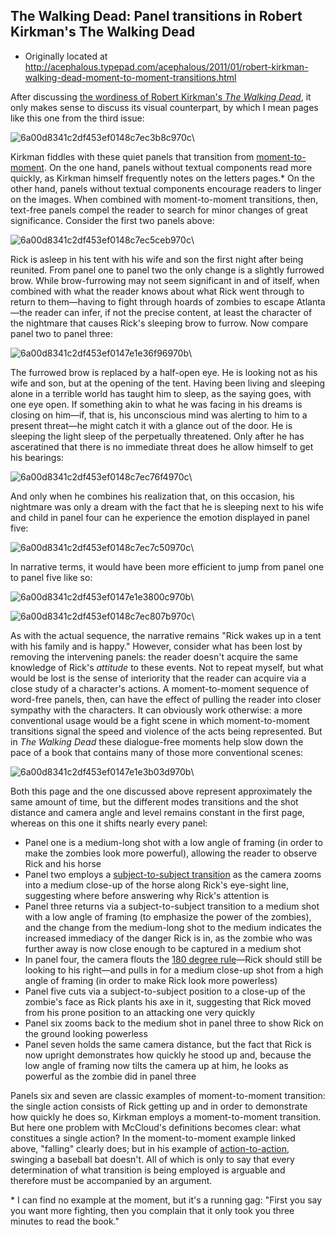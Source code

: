 ## The Walking Dead: Panel transitions in Robert Kirkman's The Walking Dead

 * Originally located at http://acephalous.typepad.com/acephalous/2011/01/robert-kirkman-walking-dead-moment-to-moment-transitions.html

After discussing [the wordiness of Robert Kirkman's *The Walking Dead*](http://acephalous.typepad.com/acephalous/2011/01/walking-dead-robert-kirkman-teaching-comics-post.html), it only makes sense to discuss its visual counterpart, by which I mean pages like this one from the third issue:

![6a00d8341c2df453ef0148c7ec3b8c970c](images/comics/the-walking-dead-2/6a00d8341c2df453ef0148c7ec3b8c970c.jpg)\

Kirkman fiddles with these quiet panels that transition from [moment-to-moment](http://acephalous.typepad.com/.a/6a00d8341c2df453ef0133f4a53a5c970b-500wi).  On the one hand, panels without textual components read more quickly, as Kirkman himself frequently notes on the letters pages.\*  On the other hand, panels without textual components encourage readers to linger on the images.  When combined with moment-to-moment transitions, then, text-free panels compel the reader to search for minor changes of great significance.  Consider the first two panels above:

![6a00d8341c2df453ef0148c7ec5ceb970c](images/comics/the-walking-dead-2/6a00d8341c2df453ef0148c7ec5ceb970c.jpg)\

Rick is asleep in his tent with his wife and son the first night after being reunited.  From panel one to panel two the only change is a slightly furrowed brow.  While brow-furrowing may not seem significant in and of itself, when combined with what the reader knows about what Rick went through to return to them—having to fight through hoards of zombies to escape Atlanta—the reader can infer, if not the precise content, at least the character of the nightmare that causes Rick's sleeping brow to furrow.  Now compare panel two to panel three:

![6a00d8341c2df453ef0147e1e36f96970b](images/comics/the-walking-dead-2/6a00d8341c2df453ef0147e1e36f96970b.jpg)\

The furrowed brow is replaced by a half-open eye.  He is looking not as his wife and son, but at the opening of the tent.  Having been living and sleeping alone in a terrible world has taught him to sleep, as the saying goes, with one eye open.  If something akin to what he was facing in his dreams is closing on him—if, that is, his unconscious mind was alerting to him to a present threat—he might catch it with a glance out of the door.  He is sleeping the light sleep of the perpetually threatened.  Only after he has asceratined that there is no immediate threat does he allow himself to get his bearings:

![6a00d8341c2df453ef0148c7ec76f4970c](images/comics/the-walking-dead-2/6a00d8341c2df453ef0148c7ec76f4970c.jpg)\

And only when he combines his realization that, on this occasion, his nightmare was only a dream with the fact that he is sleeping next to his wife and child in panel four can he experience the emotion displayed in panel five:

![6a00d8341c2df453ef0148c7ec7c50970c](images/comics/the-walking-dead-2/6a00d8341c2df453ef0148c7ec7c50970c.jpg)\

In narrative terms, it would have been more efficient to jump from panel one to panel five like so:

![6a00d8341c2df453ef0147e1e3800c970b](images/comics/the-walking-dead-2/6a00d8341c2df453ef0147e1e3800c970b.jpg)\

![6a00d8341c2df453ef0148c7ec807b970c](images/comics/the-walking-dead-2/6a00d8341c2df453ef0148c7ec807b970c.jpg)\

As with the actual sequence, the narrative remains "Rick wakes up in a tent with his family and is happy."  However, consider what has been lost by removing the intervening panels: the reader doesn't acquire the same knowledge of Rick's *attitude* to these events.  Not to repeat myself, but what would be lost is the sense of interiority that the reader can acquire via a close study of a character's actions.  A moment-to-moment sequence of word-free panels, then, can have the effect of pulling the reader into closer sympathy with the characters.  It can obviously work otherwise: a more conventional usage would be a fight scene in which moment-to-moment transitions signal the speed and violence of the acts being represented.  But in *The Walking Dead* these dialogue-free moments help slow down the pace of a book that contains many of those more conventional scenes:

![6a00d8341c2df453ef0147e1e3b03d970b](images/comics/the-walking-dead-2/6a00d8341c2df453ef0147e1e3b03d970b.jpg)\

Both this page and the one discussed above represent approximately the same amount of time, but the different modes transitions and the shot distance and camera angle and level remains constant in the first page, whereas on this one it shifts nearly every panel:

 * Panel one is a medium-long shot with a low angle of framing (in order to make the zombies look more powerful), allowing the reader to observe Rick and his horse
 * Panel two employs a [subject-to-subject transition](http://acephalous.typepad.com/.a/6a00d8341c2df453ef0133f4a56db8970b-500wi) as the camera zooms into a medium close-up of the horse along Rick's eye-sight line, suggesting where before answering why Rick's attention is
 * Panel three returns via a subject-to-subject transition to a medium shot with a low angle of framing (to emphasize the power of the zombies), and the change from the medium-long shot to the medium indicates the increased immediacy of the danger Rick is in, as the zombie who was further away is now close enough to be captured in a medium shot
 * In panel four, the camera flouts the [180 degree rule](http://en.wikipedia.org/wiki/180_degree_rule)—Rick should still be looking to his right—and pulls in for a medium close-up shot from a high angle of framing (in order to make Rick look more powerless)
 * Panel five cuts via a subject-to-subject position to a close-up of the zombie's face as Rick plants his axe in it, suggesting that Rick moved from his prone position to an attacking one very quickly
 * Panel six zooms back to the medium shot in panel three to show Rick on the ground looking powerless
 * Panel seven holds the same camera distance, but the fact that Rick is now upright demonstrates how quickly he stood up and, because the low angle of framing now tilts the camera up at him, he looks as powerful as the zombie did in panel three

Panels six and seven are classic examples of moment-to-moment transition: the single action consists of Rick getting up and in order to demonstrate how quickly he does so, Kirkman employs a moment-to-moment transition.  But here one problem with McCloud's definitions becomes clear: what constitues a single action?  In the moment-to-moment example linked above, "falling" clearly does; but in his example of [action-to-action](http://acephalous.typepad.com/.a/6a00d8341c2df453ef013487c54f36970c-500wi), swinging a baseball bat doesn't.  All of which is only to say that every determination of what transition is being employed is arguable and therefore must be accompanied by an argument.

\* I can find no example at the moment, but it's a running gag: "First you  say you want more fighting, then you complain that it only took you  three minutes to read the book."
